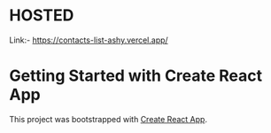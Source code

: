 # HOSTED

Link:-  https://contacts-list-ashy.vercel.app/


# Getting Started with Create React App

This project was bootstrapped with [Create React App](https://github.com/facebook/create-react-app).

